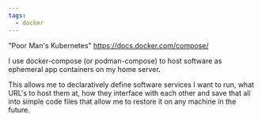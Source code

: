 ```yaml
---
tags:
  - docker
---
```

"Poor Man's Kubernetes"
https://docs.docker.com/compose/

I use docker-compose (or podman-compose) to host software as ephemeral app containers on my home server. 

This allows me to declaratively define software services I want to run, what URL's to host them at, how they interface with each other and save that all into simple code files that allow me to restore it on any machine in the future.